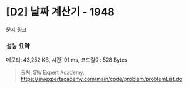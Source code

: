 # [D2] 날짜 계산기 - 1948 

[문제 링크](https://swexpertacademy.com/main/code/problem/problemDetail.do?contestProbId=AV5PnnU6AOsDFAUq) 

### 성능 요약

메모리: 43,252 KB, 시간: 91 ms, 코드길이: 528 Bytes



> 출처: SW Expert Academy, https://swexpertacademy.com/main/code/problem/problemList.do